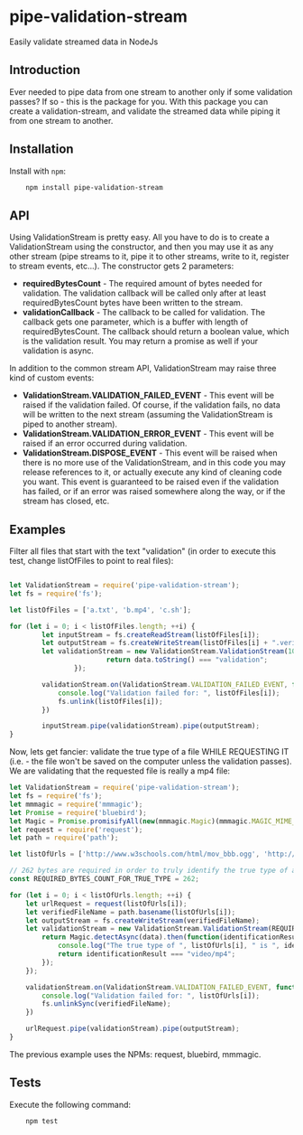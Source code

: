 # pipe-validation-stream
Easily validate streamed data in NodeJs

Introduction
--------
Ever needed to pipe data from one stream to another only if some validation passes? If so - this is the package for you. 
With this package you can create a validation-stream, and validate the streamed data while piping it from one stream to another.

Installation
--------
Install with `npm`:

``` bash
    npm install pipe-validation-stream
```

API
--------
Using ValidationStream is pretty easy. All you have to do is to create a ValidationStream using the constructor, and then you may use it as any other stream (pipe streams to it, pipe it to other streams, write to it, register to stream events, etc...).
The constructor gets 2 parameters: 
* __requiredBytesCount__ - The required amount of bytes needed for validation. The validation callback will be called only after at least requiredBytesCount bytes have been written to the stream.
* __validationCallback__ - The callback to be called for validation. The callback gets one parameter, which is a buffer with length of requiredBytesCount. The callback should return a boolean value, which is the validation result. You may return a promise as well if your validation is async.

In addition to the common stream API, ValidationStream may raise three kind of custom events:
* __ValidationStream.VALIDATION_FAILED_EVENT__ - This event will be raised if the validation failed. Of course, if the validation fails, no data will be written to the next stream (assuming the ValidationStream is piped to another stream).
* __ValidationStream.VALIDATION_ERROR_EVENT__ - This event will be raised if an error occurred during validation. 
* __ValidationStream.DISPOSE_EVENT__ - This event will be raised when there is no more use of the ValidationStream, and in this code you may release references to it, or actually execute any kind of cleaning code you want. This event is guaranteed to be raised even if the validation has failed, or if an error was raised somewhere along the way, or if the stream has closed, etc.


Examples
--------

Filter all files that start with the text "validation" (in order to execute this test, change listOfFiles to point to real files):

``` javascript

let ValidationStream = require('pipe-validation-stream');
let fs = require('fs');

let listOfFiles = ['a.txt', 'b.mp4', 'c.sh'];

for (let i = 0; i < listOfFiles.length; ++i) {
        let inputStream = fs.createReadStream(listOfFiles[i]);
        let outputStream = fs.createWriteStream(listOfFiles[i] + ".verified");
        let validationStream = new ValidationStream.ValidationStream(10, function(data) { 
                        return data.toString() === "validation";
                });

        validationStream.on(ValidationStream.VALIDATION_FAILED_EVENT, function() {
            console.log("Validation failed for: ", listOfFiles[i]);
            fs.unlink(listOfFiles[i]);
        })

        inputStream.pipe(validationStream).pipe(outputStream);
}

```


Now, lets get fancier: validate the true type of a file WHILE REQUESTING IT (i.e. - the file won't be saved on the computer unless the validation passes). We are validating that the requested file is really a mp4 file:

```javascript
let ValidationStream = require('pipe-validation-stream');
let fs = require('fs');
let mmmagic = require('mmmagic');
let Promise = require('bluebird');
let Magic = Promise.promisifyAll(new(mmmagic.Magic)(mmmagic.MAGIC_MIME_TYPE));
let request = require('request');
let path = require('path');

let listOfUrls = ['http://www.w3schools.com/html/mov_bbb.ogg', 'http://www.w3schools.com/html/mov_bbb.mp4', "http://google.com"];

// 262 bytes are required in order to truly identify the true type of a file (by checking its 'file' header)
const REQUIRED_BYTES_COUNT_FOR_TRUE_TYPE = 262;

for (let i = 0; i < listOfUrls.length; ++i) {
    let urlRequest = request(listOfUrls[i]);
    let verifiedFileName = path.basename(listOfUrls[i]);
    let outputStream = fs.createWriteStream(verifiedFileName);
    let validationStream = new ValidationStream.ValidationStream(REQUIRED_BYTES_COUNT_FOR_TRUE_TYPE, function(data) {
        return Magic.detectAsync(data).then(function(identificationResult) {
            console.log("The true type of ", listOfUrls[i], " is ", identificationResult);
            return identificationResult === "video/mp4";
        });
    });

    validationStream.on(ValidationStream.VALIDATION_FAILED_EVENT, function() {
        console.log("Validation failed for: ", listOfUrls[i]);
        fs.unlinkSync(verifiedFileName);
    })

    urlRequest.pipe(validationStream).pipe(outputStream);
}
```
The previous example uses the NPMs: request, bluebird, mmmagic.


## Tests
Execute the following command:

``` bash
    npm test
```
